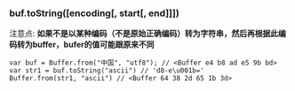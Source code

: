 ### buf.toString\(\[encoding\[, start\[, end\]\]\]\)

注意点: **如果不是以某种编码（不是原始正确编码）转为字符串，然后再根据此编码转为buffer，bufer的值可能跟原来不同**

```
var buf = Buffer.from("中国", "utf8"); // <Buffer e4 b8 ad e5 9b bd>
var str1 = buf.toString("ascii") // 'd8-e\u001b='
Buffer.from(str1, "ascii") // <Buffer 64 38 2d 65 1b 3d>
```



